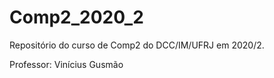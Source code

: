 # Comp2_2020_2

Repositório do curso de Comp2 do DCC/IM/UFRJ em 2020/2.

Professor: Vinícius Gusmão

